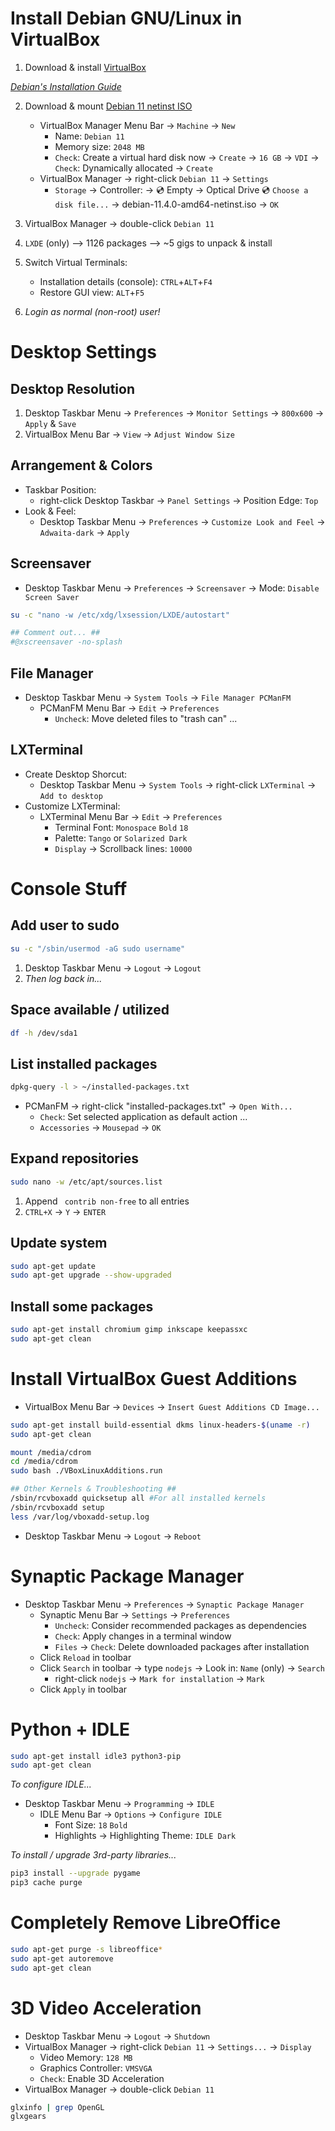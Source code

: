 Install Debian GNU/Linux in VirtualBox
======================================

1. Download & install [VirtualBox](https://www.virtualbox.org/)

[_Debian's Installation Guide_](https://www.debian.org/releases/bullseye/installmanual)

2. Download & mount [Debian 11 netinst ISO](https://cdimage.debian.org/debian-cd/current/amd64/iso-cd/debian-11.4.0-amd64-netinst.iso)
    - VirtualBox Manager Menu Bar -> `Machine` -> `New`
        - Name: `Debian 11`
        - Memory size: `2048 MB`
        - `Check`: Create a virtual hard disk now -> `Create` -> `16 GB` -> `VDI` -> `Check`: Dynamically allocated -> `Create`
    - VirtualBox Manager -> right-click `Debian 11` -> `Settings`
        - `Storage` -> Controller: -> 💿 Empty -> Optical Drive 💿 `Choose a disk file...` -> debian-11.4.0-amd64-netinst.iso -> `OK`

3. VirtualBox Manager -> double-click `Debian 11`

4. `LXDE` (only) --> 1126 packages --> ~5 gigs to unpack & install

5. Switch Virtual Terminals:
    - Installation details (console): `CTRL`+`ALT`+`F4`
    - Restore GUI view: `ALT`+`F5`

6. _Login as normal (non-root) user!_


Desktop Settings
================

Desktop Resolution
------------------
1. Desktop Taskbar Menu -> `Preferences` -> `Monitor Settings` -> `800x600` -> `Apply` & `Save`
2. VirtualBox Menu Bar -> `View` -> `Adjust Window Size`


Arrangement & Colors
--------------------
* Taskbar Position:
    - right-click Desktop Taskbar -> `Panel Settings` -> Position Edge: `Top`
* Look & Feel:
    - Desktop Taskbar Menu -> `Preferences` -> `Customize Look and Feel` -> `Adwaita-dark` -> `Apply`


Screensaver
-----------
* Desktop Taskbar Menu -> `Preferences` -> `Screensaver` -> Mode: `Disable Screen Saver`
```bash
su -c "nano -w /etc/xdg/lxsession/LXDE/autostart"

## Comment out... ##
#@xscreensaver -no-splash
```


File Manager
------------
* Desktop Taskbar Menu -> `System Tools` -> `File Manager PCManFM`
    - PCManFM Menu Bar -> `Edit` -> `Preferences`
        - `Uncheck`: Move deleted files to "trash can" ...


LXTerminal
----------
* Create Desktop Shorcut:
    - Desktop Taskbar Menu -> `System Tools` -> right-click `LXTerminal` -> `Add to desktop`
* Customize LXTerminal:
    - LXTerminal Menu Bar -> `Edit` -> `Preferences`
        - Terminal Font: `Monospace` `Bold` `18`
        - Palette: `Tango` or `Solarized Dark`
        - `Display` -> Scrollback lines: `10000`


Console Stuff
=============

Add user to sudo
----------------
```bash
su -c "/sbin/usermod -aG sudo username"
```
1. Desktop Taskbar Menu -> `Logout` -> `Logout`
2. _Then log back in..._


Space available / utilized
--------------------------
```bash
df -h /dev/sda1
```


List installed packages
-----------------------
```bash
dpkg-query -l > ~/installed-packages.txt
```
* PCManFM -> right-click "installed-packages.txt" -> `Open With...`
    - `Check`: Set selected application as default action ...
    - `Accessories` -> `Mousepad` -> `OK`


Expand repositories
-------------------
```bash
sudo nano -w /etc/apt/sources.list
```
1. Append ` contrib non-free` to all entries
2. `CTRL+X` -> `Y` -> `ENTER`


Update system
-------------
```bash
sudo apt-get update
sudo apt-get upgrade --show-upgraded
```


Install some packages
---------------------
```bash
sudo apt-get install chromium gimp inkscape keepassxc
sudo apt-get clean
```


Install VirtualBox Guest Additions
==================================

* VirtualBox Menu Bar -> `Devices` -> `Insert Guest Additions CD Image...`
```bash
sudo apt-get install build-essential dkms linux-headers-$(uname -r)
sudo apt-get clean

mount /media/cdrom
cd /media/cdrom
sudo bash ./VBoxLinuxAdditions.run

## Other Kernels & Troubleshooting ##
/sbin/rcvboxadd quicksetup all #For all installed kernels
/sbin/rcvboxadd setup
less /var/log/vboxadd-setup.log
```
* Desktop Taskbar Menu -> `Logout` -> `Reboot`


Synaptic Package Manager
========================

* Desktop Taskbar Menu -> `Preferences` -> `Synaptic Package Manager`
    - Synaptic Menu Bar -> `Settings` -> `Preferences`
        - `Uncheck`: Consider recommended packages as dependencies
        - `Check`: Apply changes in a terminal window
        - `Files` -> `Check`: Delete downloaded packages after installation
    - Click `Reload` in toolbar
    - Click `Search` in toolbar -> type `nodejs` -> Look in: `Name` (only) -> `Search`
        - right-click `nodejs` -> `Mark for installation` -> `Mark`
    - Click `Apply` in toolbar


Python + IDLE
=============

```bash
sudo apt-get install idle3 python3-pip
sudo apt-get clean
```
_To configure IDLE..._
* Desktop Taskbar Menu -> `Programming` -> `IDLE`
    - IDLE Menu Bar -> `Options` -> `Configure IDLE`
        - Font Size: `18` `Bold`
        - Highlights -> Highlighting Theme: `IDLE Dark`

_To install / upgrade 3rd-party libraries..._
```bash
pip3 install --upgrade pygame
pip3 cache purge
```


Completely Remove LibreOffice
=============================

```bash
sudo apt-get purge -s libreoffice*
sudo apt-get autoremove
sudo apt-get clean
```


3D Video Acceleration
=====================
* Desktop Taskbar Menu -> `Logout` -> `Shutdown`
* VirtualBox Manager -> right-click `Debian 11` -> `Settings...` -> `Display`
    - Video Memory: `128 MB`
    - Graphics Controller: `VMSVGA`
    - `Check`: Enable 3D Acceleration
* VirtualBox Manager -> double-click `Debian 11`
```bash
glxinfo | grep OpenGL
glxgears
```
